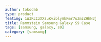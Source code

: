 ```yaml
---
author: tokodab
type: product
featimg: 1W3KcIzXXsuKviblyAkFmr7uZmzZHhN3j
title: Rammstein Samsung Galaxy S9 Case
tags: [samsung, galaxy, s9]
category: [samsung]
---
```

